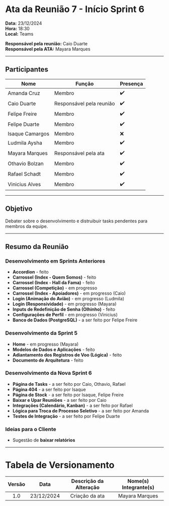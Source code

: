 # Ata da Reunião 7 - Início Sprint 6

**Data:** 23/12/2024  
**Hora:** 18:30  
**Local:** Teams  

**Responsável pela reunião:** Caio Duarte  
**Responsável pela ATA:** Mayara Marques 

---

## Participantes  

| Nome            | Função               | Presença |
|-----------------|----------------------|----------|
| Amanda Cruz     | Membro               | ✔️       |
| Caio Duarte     | Responsável pela reunião | ✔️ |
| Felipe Freire   | Membro               | ✔️       |
| Felipe Duarte   | Membro               | ✔️       |
| Isaque Camargos | Membro               | ❌       |
| Ludmila Aysha   | Membro               | ✔️       |
| Mayara Marques  | Responsável pela ata | ✔️       |
| Othavio Bolzan  | Membro               | ✔️       |
| Rafael Schadt   | Membro               | ✔️       |
| Vinicius Alves  | Membro               | ✔️       |

---

## Objetivo  
Debater sobre o desenvolvimento e distruibuir tasks pendentes para membros da equipe.   

---

## Resumo da Reunião  

### Desenvolvimento em Sprints Anteriores  
- **Accordion**  - feito
- **Carrossel (Index - Quem Somos)**  - feito
- **Carrossel (Index - Hall da Fama)**  - feito
- **Carrossel (Competição)**  - em progresso
- **Carrossel (Index - Apoiadores)** - em progresso (Caio)  
- **Login (Animação do Avião)** - em progresso (Ludmila)  
- **Login (Responsividade)** - em progresso (Mayara)  
- **Inputs de Redefinição de Senha (Olhinho)**  - feito
- **Configurações de Perfil** - em progresso (Vinicius)  
- **Banco de Dados (PostgreSQL)** - a ser feito por Felipe Freire  


### Desenvolvimento da Sprint 5  
- **Home** - em progresso (Mayara)  
- **Modelos de Dados e Aplicações** - feito
- **Adiantamento dos Registros de Voo (Lógica)** - feito
- **Documento de Arquitetura** - feito


### Desenvolvimento da Nova Sprint 6  
- **Página de Tasks** - a ser feito por Caio, Othavio, Rafael  
- **Página 404** - a ser feito por Isaque  
- **Página de Stock** - a ser feito por Isaque, Felipe Freire  
- **Baixar e Upar Reuniões** - a ser feito por Caio  
- **Integrações (Calendário, Kanban)** - a ser feito por Rafael  
- **Lógica para Troca de Processo Seletivo** - a ser feito por Amanda  
- **Testes de Integração** - a ser feito por Felipe Duarte  


### Ideias para o Cliente
- Sugestão de **baixar relatórios**  

---
# Tabela de Versionamento 

| Versão | Data | Descrição da Alteração | Nome(s) Integrante(s) |
| :----: | :--: | :--------------------: | :-------------------: |
| 1.0 | 23/12/2024 | Criação da ata | Mayara Marques |